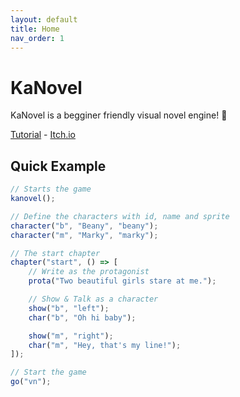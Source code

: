 ```yaml
---
layout: default
title: Home
nav_order: 1
---
```


# KaNovel

KaNovel is a begginer friendly visual novel engine! 🦋

[Tutorial](/concepts) - [Itch.io](https://lajbel.itch.io/kanovel)

## Quick Example

```js
// Starts the game
kanovel();

// Define the characters with id, name and sprite
character("b", "Beany", "beany");
character("m", "Marky", "marky");

// The start chapter
chapter("start", () => [
    // Write as the protagonist
    prota("Two beautiful girls stare at me.");

    // Show & Talk as a character
    show("b", "left");
    char("b", "Oh hi baby");

    show("m", "right");
    char("m", "Hey, that's my line!");
]);

// Start the game
go("vn");
```

